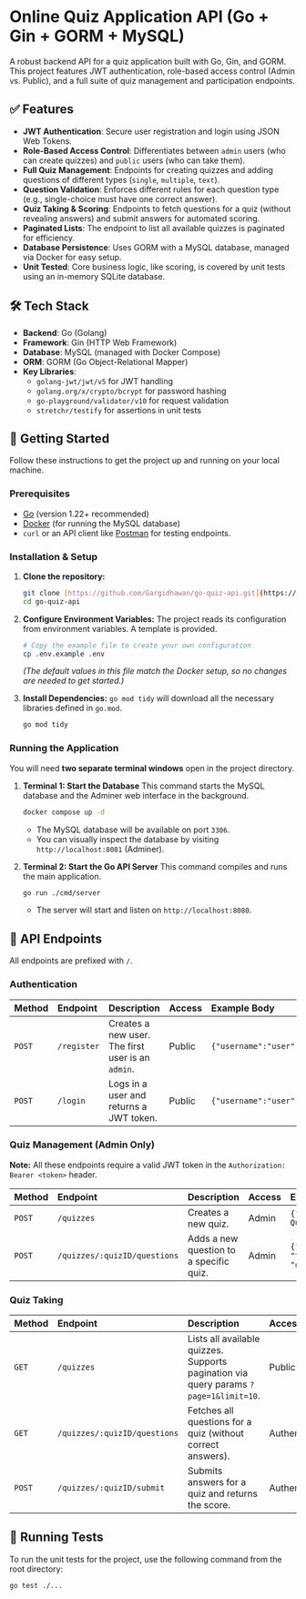 # Online Quiz Application API (Go + Gin + GORM + MySQL)

A robust backend API for a quiz application built with Go, Gin, and GORM. This project features JWT authentication, role-based access control (Admin vs. Public), and a full suite of quiz management and participation endpoints.

## ✅ Features

* **JWT Authentication**: Secure user registration and login using JSON Web Tokens.
* **Role-Based Access Control**: Differentiates between `admin` users (who can create quizzes) and `public` users (who can take them).
* **Full Quiz Management**: Endpoints for creating quizzes and adding questions of different types (`single`, `multiple`, `text`).
* **Question Validation**: Enforces different rules for each question type (e.g., single-choice must have one correct answer).
* **Quiz Taking & Scoring**: Endpoints to fetch questions for a quiz (without revealing answers) and submit answers for automated scoring.
* **Paginated Lists**: The endpoint to list all available quizzes is paginated for efficiency.
* **Database Persistence**: Uses GORM with a MySQL database, managed via Docker for easy setup.
* **Unit Tested**: Core business logic, like scoring, is covered by unit tests using an in-memory SQLite database.

## 🛠️ Tech Stack

* **Backend**: Go (Golang)
* **Framework**: Gin (HTTP Web Framework)
* **Database**: MySQL (managed with Docker Compose)
* **ORM**: GORM (Go Object-Relational Mapper)
* **Key Libraries**:
    * `golang-jwt/jwt/v5` for JWT handling
    * `golang.org/x/crypto/bcrypt` for password hashing
    * `go-playground/validator/v10` for request validation
    * `stretchr/testify` for assertions in unit tests

## 🚀 Getting Started

Follow these instructions to get the project up and running on your local machine.

### Prerequisites

* [Go](https://go.dev/doc/install) (version 1.22+ recommended)
* [Docker](https://www.docker.com/products/docker-desktop/) (for running the MySQL database)
* `curl` or an API client like [Postman](https://www.postman.com/) for testing endpoints.

### Installation & Setup

1.  **Clone the repository:**
    ```bash
    git clone [https://github.com/Gargidhawan/go-quiz-api.git](https://github.com/Gargidhawan/go-quiz-api.git)
    cd go-quiz-api
    ```

2.  **Configure Environment Variables:**
    The project reads its configuration from environment variables. A template is provided.
    ```bash
    # Copy the example file to create your own configuration
    cp .env.example .env
    ```
    *(The default values in this file match the Docker setup, so no changes are needed to get started.)*

3.  **Install Dependencies:**
    `go mod tidy` will download all the necessary libraries defined in `go.mod`.
    ```bash
    go mod tidy
    ```

### Running the Application

You will need **two separate terminal windows** open in the project directory.

1.  **Terminal 1: Start the Database**
    This command starts the MySQL database and the Adminer web interface in the background.
    ```bash
    docker compose up -d
    ```
    * The MySQL database will be available on port `3306`.
    * You can visually inspect the database by visiting `http://localhost:8081` (Adminer).

2.  **Terminal 2: Start the Go API Server**
    This command compiles and runs the main application.
    ```bash
    go run ./cmd/server
    ```
    * The server will start and listen on `http://localhost:8080`.

## 📖 API Endpoints

All endpoints are prefixed with `/`.

### Authentication

| Method | Endpoint | Description | Access | Example Body |
| :--- | :--- | :--- | :--- | :--- |
| `POST` | `/register` | Creates a new user. The first user is an `admin`. | Public | `{"username":"user","password":"password123"}` |
| `POST` | `/login` | Logs in a user and returns a JWT token. | Public | `{"username":"user","password":"password123"}` |

### Quiz Management (Admin Only)

**Note:** All these endpoints require a valid JWT token in the `Authorization: Bearer <token>` header.

| Method | Endpoint | Description | Access | Example Body |
| :--- | :--- | :--- | :--- | :--- |
| `POST` | `/quizzes` | Creates a new quiz. | Admin | `{"title":"New Go Quiz"}` |
| `POST` | `/quizzes/:quizID/questions` | Adds a new question to a specific quiz. | Admin | `{"text":"...", "type":"single", "options":[...]}` |

### Quiz Taking

| Method | Endpoint | Description | Access |
| :--- | :--- | :--- | :--- |
| `GET` | `/quizzes` | Lists all available quizzes. Supports pagination via query params `?page=1&limit=10`. | Public |
| `GET` | `/quizzes/:quizID/questions` | Fetches all questions for a quiz (without correct answers). | Authenticated |
| `POST` | `/quizzes/:quizID/submit` | Submits answers for a quiz and returns the score. | Authenticated |

## 🧪 Running Tests

To run the unit tests for the project, use the following command from the root directory:
```bash
go test ./...
